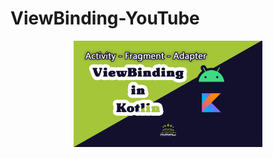 # ViewBinding-YouTube

<center>
<img alt="Ezatpanah ViewBinding-YouTube" src="viewBinding.jpg" width="60%">
</center>
